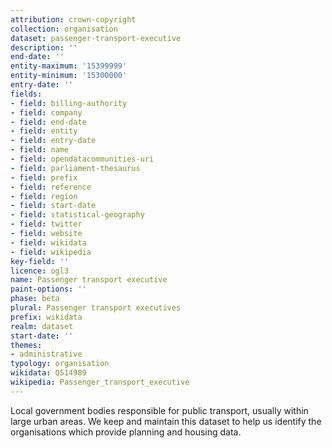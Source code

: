 ```yaml
---
attribution: crown-copyright
collection: organisation
dataset: passenger-transport-executive
description: ''
end-date: ''
entity-maximum: '15399999'
entity-minimum: '15300000'
entry-date: ''
fields:
- field: billing-authority
- field: company
- field: end-date
- field: entity
- field: entry-date
- field: name
- field: opendatacommunities-uri
- field: parliament-thesaurus
- field: prefix
- field: reference
- field: region
- field: start-date
- field: statistical-geography
- field: twitter
- field: website
- field: wikidata
- field: wikipedia
key-field: ''
licence: ogl3
name: Passenger transport executive
paint-options: ''
phase: beta
plural: Passenger transport executives
prefix: wikidata
realm: dataset
start-date: ''
themes:
- administrative
typology: organisation
wikidata: Q514989
wikipedia: Passenger_transport_executive
---
```


Local government bodies responsible for public transport, usually within large urban areas.
We keep and maintain this dataset to help us identify the organisations which provide planning and housing data.
